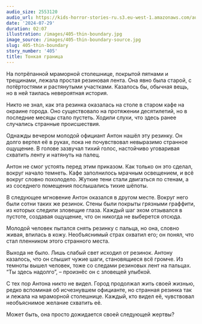 ```yaml
---
audio_size: 2553120
audio_url: https://kids-horror-stories-ru.s3.eu-west-1.amazonaws.com/audio/405-thin-boundary.mp3
date: '2024-07-29'
duration: 02:07
illustration: /images/405-thin-boundary.jpg
image_source: /images/405-thin-boundary-source.jpg
slug: 405-thin-boundary
story_number: '405'
title: Тонкая граница
---
```


На потрёпанной мраморной столешнице, покрытой пятнами и трещинами, лежала простая резиновая лента. Она явно была старой, с потёртостями и растянутыми участками. Казалось бы, обычная вещь, но в ней таилась невероятная история.

Никто не знал, как эта резинка оказалась на столе в старом кафе на окраине города. Оно существовало на протяжении десятилетий, но в последние месяцы стало пустеть. Ходили слухи, что здесь ранее случались странные происшествия.

Однажды вечером молодой официант Антон нашёл эту резинку. Он долго вертел её в руках, пока не почувствовал невыразимо странное ощущение. В голове зазвучал тихий голос, настойчиво уговаривая схватить ленту и натянуть на палец.

Антон не смог устоять перед этим приказом. Как только он это сделал, вокруг начало темнеть. Кафе заполнилось мрачным освещением, и всё вокруг словно похолодело. Жуткие тени стали двигаться по стенам, а из соседнего помещения послышались тихие шёпоты.

В следующее мгновение Антон оказался в другом месте. Вокруг него были сотни таких же резинок. Стены были покрыты грязными граффити, из которых следили зловещие глаза. Каждый шаг эхом отзывался в пустоте, создавая ощущение, что он никогда не выберется отсюда.

Молодой человек пытался снять резинку с пальца, но она, словно живая, впилась в кожу. Необъяснимый страх охватил его; он понял, что стал пленником этого странного места.

Выхода не было. Лишь слабый свет исходил от резинок. Антону казалось, что он слышит чужие шаги, становящиеся всё громче. Из темноты вышел человек, тоже со следами резиновых лент на пальцах. “Ты здесь надолго”, – произнёс он с зловещей улыбкой.

С тех пор Антона никто не видел. Город продолжал жить своей жизнью, редко вспоминая об исчезнувшем официанте, но странная резинка так и лежала на мраморной столешнице. Каждый, кто видел её, чувствовал необъяснимое желание схватить её.

Может быть, она просто дожидается своей следующей жертвы?